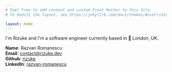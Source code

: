 ```yaml
---
# Feel free to add content and custom Front Matter to this file.
# To modify the layout, see https://jekyllrb.com/docs/themes/#overriding-theme-defaults

layout: home
---
```


I'm Rizuke and I'm a software engineer currently based in :round_pushpin: London, UK.

**Name**: Razvan Romanescu<br>
**Email**: [contact@rizuke.dev](mailto:contact@rizuke.dev)<br>
**Github**: [rizuke](https://github.com/rizuke)<br>
**LinkedIn**: [razvan-romanescu](https://www.linkedin.com/in/razvan-romanescu/)
